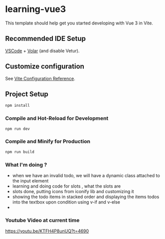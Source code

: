 # learning-vue3

This template should help get you started developing with Vue 3 in Vite.

## Recommended IDE Setup

[VSCode](https://code.visualstudio.com/) + [Volar](https://marketplace.visualstudio.com/items?itemName=Vue.volar) (and disable Vetur).

## Customize configuration

See [Vite Configuration Reference](https://vitejs.dev/config/).

## Project Setup

```sh
npm install
```

### Compile and Hot-Reload for Development

```sh
npm run dev
```

### Compile and Minify for Production

```sh
npm run build
```


<!-- comments in the code make our code read better and understand better -->


### What I'm doing ?
- when we have an invalid todo, we will have a dynamic class attached to the input element 
- learning and doing code for slots , what the slots are
- slots done, putting icons from iconify lib and customizing it 
- showing the todo items in stacked order and displaying the items todos into the textbox upon condition using v-if and v-else
- 



### Youtube Video at current time

https://youtu.be/KTFH4P8unUQ?t=4690